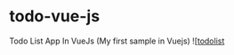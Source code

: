 # todo-vue-js
Todo List App In VueJs (My first sample in Vuejs)
![[todolist](https://raw.githubusercontent.com/mtzare22/todo-vue-js/img.PNG?raw=true)
